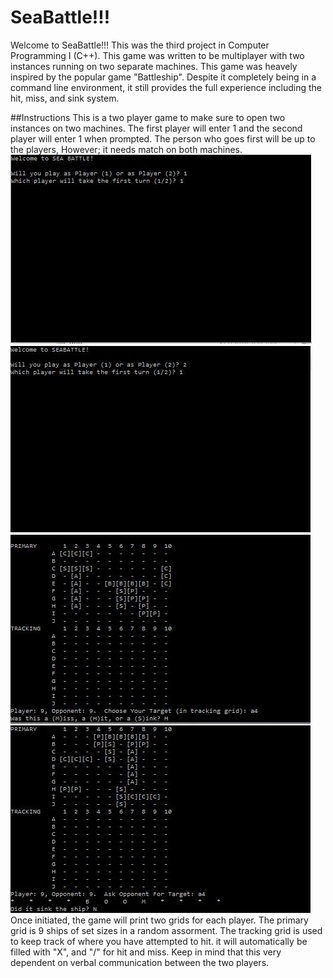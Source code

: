 # SeaBattle!!!
Welcome to SeaBattle!!! This was the third project in Computer Programming I (C++). This game was written to be multiplayer with two instances running on two separate machines. This game was heavely inspired by the popular game "Battleship". Despite it completely being in a command line environment, it still provides the full experience including the hit, miss, and sink system. 

##Instructions
This is a two player game to make sure to open two instances on two machines. The first player will enter 1 and the second player will enter 1 when prompted. The person who goes first will be up to the players, However; it needs match on both machines. 
![alt text](https://github.com/Johnlin2922/SeaBattle/blob/master/Screenshots/1.JPG "initial screen")![alt text](https://github.com/Johnlin2922/SeaBattle/blob/master/Screenshots/4.JPG "initial screen")
![alt text](https://github.com/Johnlin2922/SeaBattle/blob/master/Screenshots/7.JPG "initial screen")![alt text](https://github.com/Johnlin2922/SeaBattle/blob/master/Screenshots/8.JPG "initial screen")
Once initiated, the game will print two grids for each player. The primary grid is 9 ships of set sizes in a random assorment. The tracking grid is used to keep track of where you have attempted to hit. it will automatically be filled with "X", and "/" for hit and miss. Keep in mind that this very dependent on verbal communication between the two players. 
